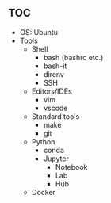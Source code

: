TOC
---

* OS: Ubuntu
* Tools
  * Shell
    * bash (bashrc etc.)  
    * bash-it
    * direnv
    * SSH
  * Editors/IDEs
    * vim
    * vscode
  * Standard tools
    * make  
    * git
  * Python
    * conda
    * Jupyter 
      * Notebook
      * Lab
      * Hub
  * Docker
  
